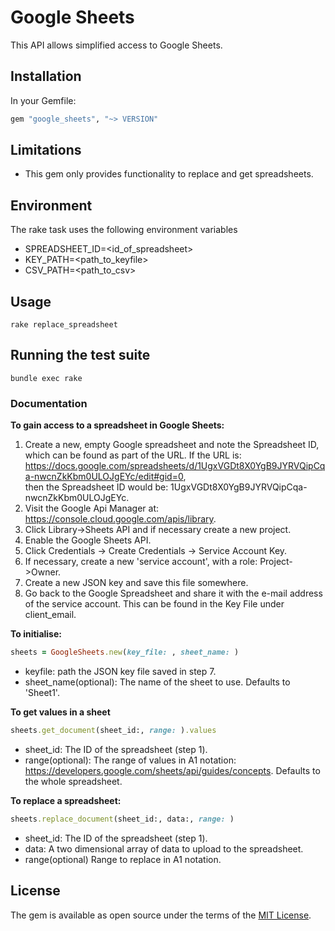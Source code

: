 # Google Sheets

This API allows simplified access to Google Sheets.

## Installation

In your Gemfile:

```ruby
gem "google_sheets", "~> VERSION"
```

## Limitations
- This gem only provides functionality to replace and get spreadsheets. 

## Environment
The rake task uses the following environment variables
- SPREADSHEET_ID=<id_of_spreadsheet>
- KEY_PATH=<path_to_keyfile>
- CSV_PATH=<path_to_csv>
## Usage
```
rake replace_spreadsheet
```

## Running the test suite
```
bundle exec rake
```

### Documentation

**To gain access to a spreadsheet in Google Sheets:**

1. Create a new, empty Google spreadsheet and note the Spreadsheet ID, which can be found as part of the URL. 
If the URL is: https://docs.google.com/spreadsheets/d/1UgxVGDt8X0YgB9JYRVQipCqa-nwcnZkKbm0ULOJgEYc/edit#gid=0,  
then the Spreadsheet ID would be: 1UgxVGDt8X0YgB9JYRVQipCqa-nwcnZkKbm0ULOJgEYc.
2. Visit the Google Api Manager at: https://console.cloud.google.com/apis/library.
3. Click Library->Sheets API and if necessary create a new project.
4. Enable the Google Sheets API.
5. Click Credentials -> Create Credentials -> Service Account Key.
6. If necessary, create a new 'service account', with a role: Project->Owner.
7. Create a new JSON key and save this file somewhere.
8. Go back to the Google Spreadsheet and share it with the e-mail address of the service account.
This can be found in the Key File under client_email.

**To initialise:**
```ruby
sheets = GoogleSheets.new(key_file: , sheet_name: )
```

- keyfile: path the JSON key file saved in step 7. 
- sheet_name(optional): The name of the sheet to use. Defaults to 'Sheet1'.

**To get values in a sheet**
```ruby
sheets.get_document(sheet_id:, range: ).values
```

- sheet_id: The ID of the spreadsheet (step 1).
- range(optional): The range of values in A1 notation: https://developers.google.com/sheets/api/guides/concepts. 
Defaults to the whole spreadsheet.

**To replace a spreadsheet:**
```ruby
sheets.replace_document(sheet_id:, data:, range: )
```
- sheet_id: The ID of the spreadsheet (step 1).
- data: A two dimensional array of data to upload to the spreadsheet.
- range(optional) Range to replace in A1 notation.

## License

The gem is available as open source under the terms of the [MIT License](LICENSE.md).